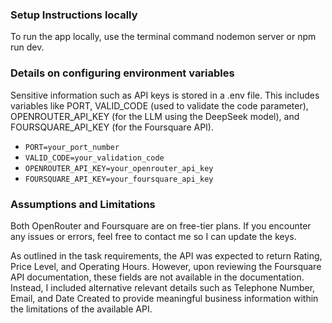 ### Setup Instructions locally

To run the app locally, use the terminal command nodemon server or npm run dev.

### Details on configuring environment variables

Sensitive information such as API keys is stored in a .env file. This includes variables like PORT, VALID_CODE (used to validate the code parameter), OPENROUTER_API_KEY (for the LLM using the DeepSeek model), and FOURSQUARE_API_KEY (for the Foursquare API).

- `PORT=your_port_number`
- `VALID_CODE=your_validation_code`
- `OPENROUTER_API_KEY=your_openrouter_api_key`
- `FOURSQUARE_API_KEY=your_foursquare_api_key`

### Assumptions and Limitations

Both OpenRouter and Foursquare are on free-tier plans. If you encounter any issues or errors, feel free to contact me so I can update the keys.

As outlined in the task requirements, the API was expected to return Rating, Price Level, and Operating Hours. However, upon reviewing the Foursquare API documentation, these fields are not available in the documentation. Instead, I included alternative relevant details such as Telephone Number, Email, and Date Created to provide meaningful business information within the limitations of the available API.

